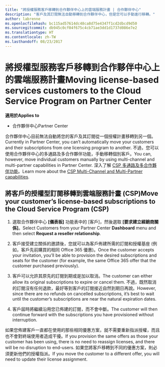 ```yaml
---
title: "將授權服務客戶移轉到合作夥伴中心上的雲端服務計畫 | 合作夥伴中心"
description: "客戶及其訂閱無法自動移轉到合作夥伴中心，但是您可以手動進行移轉。"
author: labrenne
ms.openlocfilehash: bc115ad57614dc48ca8d75e4347f1cd2dbcd9d50
ms.sourcegitcommit: db945c0cf04f675c4cb71ae3dd1d1737d086e7e2
ms.translationtype: HT
ms.contentlocale: zh-TW
ms.lasthandoff: 08/23/2017
---
```

# <a name="moving-license-based-services-customers-to-the-cloud-service-program-on-partner-center"></a><span data-ttu-id="6267a-103">將授權型服務客戶移轉到合作夥伴中心上的雲端服務計畫</span><span class="sxs-lookup"><span data-stu-id="6267a-103">Moving license-based services customers to the Cloud Service Program on Partner Center</span></span>

**<span data-ttu-id="6267a-104">適用於</span><span class="sxs-lookup"><span data-stu-id="6267a-104">Applies to</span></span>**

-  <span data-ttu-id="6267a-105">合作夥伴中心</span><span class="sxs-lookup"><span data-stu-id="6267a-105">Partner Center</span></span>

<span data-ttu-id="6267a-106">合作夥伴中心目前無法自動將您的客戶及其訂閱從一個授權計畫移轉到另一個。</span><span class="sxs-lookup"><span data-stu-id="6267a-106">Currently in Partner Center, you can’t automatically move your customers and their subscriptions from one licensing program to another.</span></span> <span data-ttu-id="6267a-107">不過，您可以使用合作夥伴中心的多通路及多合作夥伴功能，手動移轉個別客戶。</span><span class="sxs-lookup"><span data-stu-id="6267a-107">You can, however, move individual customers manually by using multi-channel and multi-partner capabilities in Partner Center.</span></span> <span data-ttu-id="6267a-108">深入了解 [CSP 多通路及多合作夥伴功能](https://microsoft.sharepoint.com/sites/infopedia/pages/layouts/KCDoc.aspx?k=G03KC-1-5871)。</span><span class="sxs-lookup"><span data-stu-id="6267a-108">Learn more about the [CSP Multi-Channel and Multi-Partner capabilities](https://microsoft.sharepoint.com/sites/infopedia/pages/layouts/KCDoc.aspx?k=G03KC-1-5871).</span></span> 

## <a name="move-your-customers-license-based-subscriptions-to-the-cloud-service-program-csp"></a><span data-ttu-id="6267a-109">將客戶的授權型訂閱移轉到雲端服務計畫 (CSP)</span><span class="sxs-lookup"><span data-stu-id="6267a-109">Move your customer’s license-based subscriptions to the Cloud Service Program (CSP)</span></span>

1. <span data-ttu-id="6267a-110">選取合作夥伴中心 **\[儀表板\]** 功能表中的 \[客戶\]，然後選取 **\[要求建立經銷商關係\]**。</span><span class="sxs-lookup"><span data-stu-id="6267a-110">Select Customers from your Partner Center **Dashboard** menu and then select **Request a reseller relationship**.</span></span>

2. <span data-ttu-id="6267a-111">客戶接受建立關係的邀請後，您就可以為客戶佈建所需的訂閱和授權基座 (例如，客戶先前購買的相同 Office 365 優惠)。</span><span class="sxs-lookup"><span data-stu-id="6267a-111">Once the customer accepts your invitation, you’ll be able to  provision the desired subscriptions and seats for the customer (for example, the same Office 365 offer that the customer purchased previously).</span></span> 

3. <span data-ttu-id="6267a-112">客戶可以允許其原先的訂閱到期或是加以取消。</span><span class="sxs-lookup"><span data-stu-id="6267a-112">The customer can either allow its original subscriptions to expire or cancel them.</span></span> <span data-ttu-id="6267a-113">不過，既然取消的訂閱沒有任何退款，最好等到客戶的訂閱接近自然到期日再說。</span><span class="sxs-lookup"><span data-stu-id="6267a-113">However, since there are no refunds on cancelled subscriptions, it’s best to wait until the customer’s subscriptions are near the natural expiration dates.</span></span>

4. <span data-ttu-id="6267a-114">客戶屆時將繼續沿用您已佈建的訂閱，而不會中斷。</span><span class="sxs-lookup"><span data-stu-id="6267a-114">The customer will then continue forward with the subscriptions you have provisioned without interruption.</span></span>

<span data-ttu-id="6267a-115">如果您佈建客戶一直都在使用的那些相同優惠方案，就不需要重新指派授權，而且也不會對終端使用者造成干擾。</span><span class="sxs-lookup"><span data-stu-id="6267a-115">If you provision the same offers as those your customer has been using, there is no need to reassign licenses, and there will be no disruption to end-users.</span></span> <span data-ttu-id="6267a-116">如果您將客戶移轉到不同的優惠方案，則必須更新他們的授權指派。</span><span class="sxs-lookup"><span data-stu-id="6267a-116">If you move the customer to a different offer, you will need to update their license assignment.</span></span>

